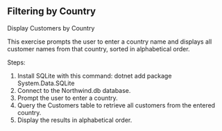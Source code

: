 ## Filtering by Country

Display Customers by Country

This exercise prompts the user to enter a country name and displays all customer names from that country, sorted in alphabetical order.

Steps:

1. Install SQLite with this command:
    dotnet add package System.Data.SQLite
2. Connect to the Northwind.db database.
3. Prompt the user to enter a country.
4. Query the Customers table to retrieve all customers from the entered country.
5. Display the results in alphabetical order.